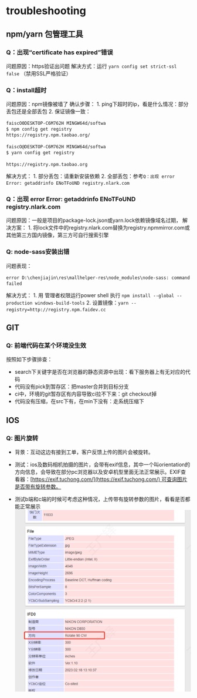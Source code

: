 # troubleshooting

## npm/yarn 包管理工具

### Q：出现“certificate has expired”错误

问题原因：https验证出问题
解决方式：运行 `yarn config set strict-ssl false` （禁用SSL严格验证）

### Q：install超时

问题原因：npm镜像被墙了
确认步骤：
    1. ping下超时的ip，看是什么情况：部分丢包还是全部丢包
    2. 保证镜像一致：
```shell
faiscO0DESKTOP-C6M762H MINGW64d/softwa
$ npm config get registry
https://registry.npm.taobao.org/

faiscO@DESKTOP-C6M762H MINGW64d/softwa
$ yarn config get registry

https://registry.npm.taobao.org
```
解决方式：
    1. 部分丢包：请重新安装依赖
    2. 全部丢包：参考`Q：出现 error Error: getaddrinfo ENoTFoUND registry.nlark.com`

### Q：出现 error Error: getaddrinfo ENoTFoUND registry.nlark.com

问题原因：一般是项目的package-lock.json或yarn.lock依赖镜像域名过期，
解决方案：
    1. 将lock文件中的registry.nlark.com替换为registry.npmmirror.com或其他第三方国内镜像，第三方可自行搜索引擎

### Q: node-sass安装出错
问题表现：
```shell
error D:\chenjiajin\res\mallhelper-res\node_modules\node-sass: command failed
```
解决方式：
    1. 用 管理者权限运行power shell 执行 `npm install --global --production windows-build-tools`
    2. 设置镜像：`yarn --registry=http://registry.npm.faidev.cc`


## GIT

### Q: 前端代码在某个环境没生效
按照如下步骤排查：
- search下关键字是否在浏览器的静态资源中出现：看下服务器上有无对应的代码
- 代码没有pick到暂存区：把master合并到目标分支
- ci中，环境的git暂存区有内容导致ci拉不下来：git checkout掉
- 代码没有压缩，在src下有，在min下没有：走系统压缩下

## IOS

### Q: 图片旋转

- 背景：互动这边有接到工单，客户反馈上传的图片会被旋转。

- 测试：ios及数码相机拍摄的图片，会带有exif信息，其中一个叫orientation的方向信息，会导致在部分pc浏览器以及安卓机型里面无法正常展示。EXIF查看器：[https://exif.tuchong.com/](https://exif.tuchong.com/) 可查询图片是否带有旋转参数。

- 测试b端和c端的时候可考虑这种情况，上传带有旋转参数的图片，看看是否都能正常展示
![[../images/5b2c305e278c857a4448cc7244b0758b0af5888c6e623e188655ad7999ee4e1b7356bf88e94199829032e10b5e63b4e5464759fea8de00d0c23bc5aaeaf0f1b7.png]](../images/5b2c305e278c857a4448cc7244b0758b0af5888c6e623e188655ad7999ee4e1b7356bf88e94199829032e10b5e63b4e5464759fea8de00d0c23bc5aaeaf0f1b7.png)
